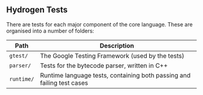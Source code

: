 
Hydrogen Tests
--------------

There are tests for each major component of the core language. These are organised into a number of folders:

Path       | Description
---------- | -----------
`gtest/`   | The Google Testing Framework (used by the tests)
`parser/`  | Tests for the bytecode parser, written in C++
`runtime/` | Runtime language tests, containing both passing and failing test cases
